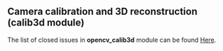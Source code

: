 ## Camera calibration and 3D reconstruction (calib3d  module)

The list of closed issues in **opencv_calib3d** module can be found [Here](https://github.com/opencv/opencv/issues?q=label%3A%22category%3A+calib3d%22+is%3Aclosed).